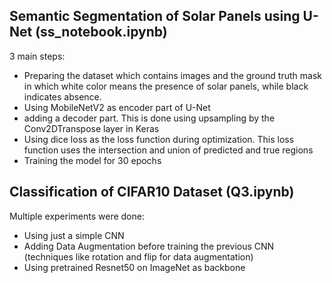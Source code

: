 ## Semantic Segmentation of Solar Panels using U-Net (ss_notebook.ipynb)
3 main steps:
- Preparing the dataset which contains images and the ground truth mask in which white color means the presence of solar panels, while black indicates absence.
- Using MobileNetV2 as encoder part of U-Net
- adding a decoder part. This is done using upsampling by the Conv2DTranspose layer in Keras
- Using dice loss as the loss function during optimization. This loss function uses the intersection and union of predicted and true regions
- Training the model for 30 epochs


## Classification of CIFAR10 Dataset (Q3.ipynb)
Multiple experiments were done:
- Using just a simple CNN
- Adding Data Augmentation before training the previous CNN (techniques like rotation and flip for data augmentation)
- Using pretrained Resnet50 on ImageNet as backbone



